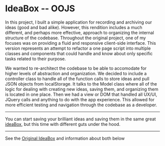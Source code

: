 # IdeaBox -- OOJS

In this project, I built a simple application for recording and archiving our ideas (good and bad alike). However, this rendition includes a much different, and perhaps more effective, approach to organizing the internal structure of the codebase. Throughout the original project, one of my focuses was on providing a fluid and responsive client-side interface. This version represents an attempt to refactor a one page script into multiple classes and components that could handle and know about only specific tasks related to their purpose.

We wanted to re-architect the codebase to be able to accomodate for higher levels of abstraction and organization. We decided to include a controller class to handle all of the function calls to store ideas and pull JSON objects from localStorage. It talks to the Model class where all of the logic for dealing with creating new ideas, saving them, and organizing them is located in one place. Then we had a view or DOM that handled all UX/UI, JQuery calls and anything to do with the app experience. This allowed for more efficient testing and navigation through the codebase as a developer.

---
You can start saving your brilliant ideas and saving them in the same great [ideaBox](https://kswhyte.github.io/idea-box-oojs/), but this time with different guts under the hood.

---
See the [Original IdeaBox](https://github.com/kswhyte/idea-box/blob/master/README.md) and information about both below


